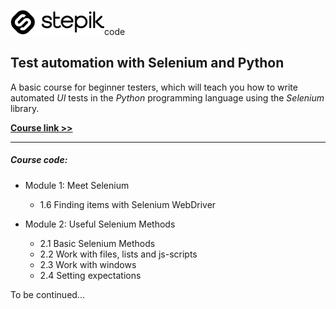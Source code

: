 ![STEPIK](src/img/stepik_logo.png)code

## Test automation with Selenium and Python

A basic course for beginner testers, which will teach you how to write automated *UI* tests in the *Python* programming language using the *Selenium* library.

**[Course link >>](https://stepik.org/course/575/promo)**

***

##### Course code:

+ Module 1: Meet Selenium
    * 1.6 Finding items with Selenium WebDriver

+ Module 2: Useful Selenium Methods
    * 2.1 Basic Selenium Methods
    * 2.2 Work with files, lists and js-scripts
    * 2.3 Work with windows
    * 2.4 Setting expectations

To be continued...
